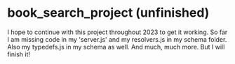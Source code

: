 # book_search_project (unfinished)

I hope to continue with this project throughout 2023 to get it working. So far I am missing code in my 'server.js'
and my resolvers.js in my schema folder. Also my typedefs.js in my schema as well. And much, much more. But I will finish it!

